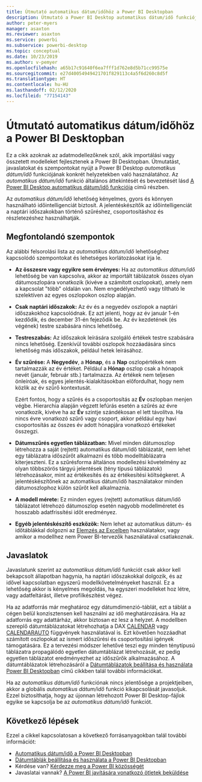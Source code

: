 ```yaml
---
title: Útmutató automatikus dátum/időhöz a Power BI Desktopban
description: Útmutató a Power BI Desktop automatikus dátum/idő funkciójának használatához.
author: peter-myers
manager: asaxton
ms.reviewer: asaxton
ms.service: powerbi
ms.subservice: powerbi-desktop
ms.topic: conceptual
ms.date: 10/23/2019
ms.author: v-pemyer
ms.openlocfilehash: a65b17c91640f6ea7fff1d762e8d5b71cc99575e
ms.sourcegitcommit: e27d40054949421701f829113c4a5f6d260c8d5f
ms.translationtype: HT
ms.contentlocale: hu-HU
ms.lasthandoff: 02/12/2020
ms.locfileid: "77154143"
---
```

# <a name="auto-datetime-guidance-in-power-bi-desktop"></a>Útmutató automatikus dátum/időhöz a Power BI Desktopban

Ez a cikk azoknak az adatmodellezőknek szól, akik importálási vagy összetett modelleket fejlesztenek a Power BI Desktopban. Útmutatást, javaslatokat és szempontokat nyújt a Power BI Desktop _automatikus dátum/idő_ funkciójának konkrét helyzetekben való használatához. Az _automatikus dátum/idő_ funkció általános áttekintését és bevezetését lásd [A Power BI Desktop automatikus dátum/idő funkciója](../desktop-auto-date-time.md) című részben.

Az _automatikus dátum/idő_ lehetőség kényelmes, gyors és könnyen használható időintelligenciát biztosít. A jelentéskészítők az időintelligenciát a naptári időszakokban történő szűréshez, csoportosításhoz és részletezéshez használhatják.

## <a name="considerations"></a>Megfontolandó szempontok

Az alábbi felsorolási lista az _automatikus dátum/idő_ lehetőséghez kapcsolódó szempontokat és lehetséges korlátozásokat írja le.

- **Az összesre vagy egyikre sem érvényes:** Ha az _automatikus dátum/idő_ lehetőség be van kapcsolva, akkor az importált táblázatok összes olyan dátumoszlopára vonatkozik (kivéve a számított oszlopokat), amely nem a kapcsolat &quot;több&quot; oldalán van. Nem engedélyezhető vagy tiltható le szelektíven az egyes oszlopokon oszlop alapján.
- **Csak naptári időszakok:** Az év és a negyedév oszlopok a naptári időszakokhoz kapcsolódnak. Ez azt jelenti, hogy az év január 1-én kezdődik, és december 31-én fejeződik be. Az év kezdetének (és végének) testre szabására nincs lehetőség.
- **Testreszabás:** Az időszakok leírására szolgáló értékek testre szabására nincs lehetőség. Ezenkívül további oszlopok hozzáadására sincs lehetőség más időszakok, például hetek leírásához.
- **Év szűrése:** A **Negyedév**, a **Hónap**, és a **Nap** oszlopértékek nem tartalmazzák az év értéket. Például a **Hónap** oszlop csak a hónapok nevét (január, február stb.) tartalmazza. Az értékek nem teljesen önleíróak, és egyes jelentés-kialakításokban előfordulhat, hogy nem közlik az év szűrő kontextusát.

    Ezért fontos, hogy a szűrés és a csoportosítás az **Év** oszlopban menjen végbe. Hierarchia alapján végzett lefúrás esetén a szűrés az évre vonatkozik, kivéve ha az **Év** szintje szándékosan el lett távolítva. Ha nincs évre vonatkozó szűrő vagy csoport, akkor például egy havi csoportosítás az összes év adott hónapjára vonatkozó értékeket összegzi.
- **Dátumszűrés egyetlen táblázatban:** Mivel minden dátumoszlop létrehozza a saját (rejtett) automatikus dátum/idő táblázatát, nem lehet egy táblázatra időszűrőt alkalmazni és több modelltáblázatra kiterjeszteni. Ez a szűrésforma általános modellezési követelmény az olyan többszörös tárgyú jelentések (tény típusú táblázatok) létrehozásakor, mint az értékesítés és az értékesítési költségkeret. A jelentéskészítőnek az automatikus dátum/idő használatakor minden dátumoszlophoz külön szűrőt kell alkalmaznia.
- **A modell mérete:** Ez minden egyes (rejtett) automatikus dátum/idő táblázatot létrehozó dátumoszlop esetén nagyobb modellméretet és hosszabb adatfrissítési időt eredményez.
- **Egyéb jelentéskészítő eszközök:** Nem lehet az automatikus dátum- és időtáblákkal dolgozni az [Elemzés az Excelben](../service-analyze-in-excel.md) használatakor, vagy amikor a modellhez nem Power BI-tervezők használatával csatlakoznak.

## <a name="recommendations"></a>Javaslatok

Javaslatunk szerint az _automatikus dátum/idő_ funkciót csak akkor kell bekapcsolt állapotban hagynia, ha naptári időszakokkal dolgozik, és az idővel kapcsolatban egyszerű modellkövetelményeket használ. Ez a lehetőség akkor is kényelmes megoldás, ha egyszeri modelleket hoz létre, vagy adatfeltárást, illetve profilkészítést végez.

Ha az adatforrás már meghatároz egy dátumdimenzió-táblát, ezt a táblát a cégen belül konzisztensen kell használni az idő meghatározására. Ha az adatforrás egy adattárház, akkor biztosan ez lesz a helyzet. A modellben szereplő dátumtáblázatokat létrehozhatja a DAX [CALENDAR](/dax/calendar-function-dax) vagy [CALENDARAUTO](/dax/calendarauto-function-dax) függvények használatával is. Ezt követően hozzáadhat számított oszlopokat az ismert időszűrési és csoportosítási igények támogatására. Ez a tervezési módszer lehetővé teszi egy minden ténytípusú táblázatra propagálódó egyetlen dátumtáblázat létrehozását, ez pedig egyetlen táblázatot eredményezhet az időszűrők alkalmazásához. A dátumtáblázatok létrehozásáról a [Dátumtáblázatok beállítása és használata Power BI Desktopban](../desktop-date-tables.md) című cikkben talál további információkat.

Ha az _automatikus dátum/idő_ funkciónak nincs jelentősége a projektjeiben, akkor a globális _automatikus dátum/idő_ funkció kikapcsolását javasoljuk. Ezzel biztosíthatja, hogy az újonnan létrehozott Power BI Desktop-fájlok egyike se kapcsolja be az _automatikus dátum/idő_ funkciót.

## <a name="next-steps"></a>Következő lépések

Ezzel a cikkel kapcsolatosan a következő forrásanyagokban talál további információt:

- [Automatikus dátum/idő a Power BI Desktopban](../desktop-auto-date-time.md)
- [Dátumtáblák beállítása és használata a Power BI Desktopban](../desktop-date-tables.md)
- Kérdése van? [Kérdezze meg a Power BI közösségét](https://community.powerbi.com/)
- Javaslatai vannak? [A Power BI javítására vonatkozó ötletek beküldése](https://ideas.powerbi.com/)
